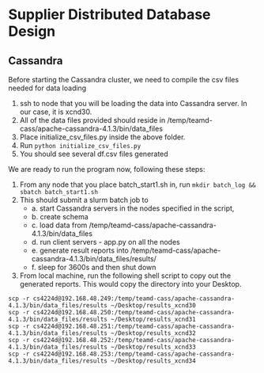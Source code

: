 # Supplier Distributed Database Design

## Cassandra
Before starting the Cassandra cluster, we need to compile the csv files needed for data loading
1. ssh to node that you will be loading the data into Cassandra server. In our case, it is xcnd30.
2. All of the data files provided should reside in /temp/teamd-cass/apache-cassandra-4.1.3/bin/data_files
3. Place initialize_csv_files.py inside the above folder.
4. Run ```python initialize_csv_files.py```
5. You should see several df.csv files generated

We are ready to run the program now, following these steps:
1. From any node that you place batch_start1.sh in, run ```mkdir batch_log && sbatch batch_start1.sh```
2. This should submit a slurm batch job to
    - a. start Cassandra servers in the nodes specified in the script,
    - b. create schema 
    - c. load data from /temp/teamd-cass/apache-cassandra-4.1.3/bin/data_files
    - d. run client servers - app.py on all the nodes
    - e. generate result reports into /temp/teamd-cass/apache-cassandra-4.1.3/bin/data_files/results/ 
    - f. sleep for 3600s and then shut down
3. From local machine, run the following shell script to copy out the generated reports. This would copy the directory into your Desktop.
```
scp -r cs4224d@192.168.48.249:/temp/teamd-cass/apache-cassandra-4.1.3/bin/data_files/results ~/Desktop/results_xcnd30
scp -r cs4224d@192.168.48.250:/temp/teamd-cass/apache-cassandra-4.1.3/bin/data_files/results ~/Desktop/results_xcnd31
scp -r cs4224d@192.168.48.251:/temp/teamd-cass/apache-cassandra-4.1.3/bin/data_files/results ~/Desktop/results_xcnd32
scp -r cs4224d@192.168.48.252:/temp/teamd-cass/apache-cassandra-4.1.3/bin/data_files/results ~/Desktop/results_xcnd33
scp -r cs4224d@192.168.48.253:/temp/teamd-cass/apache-cassandra-4.1.3/bin/data_files/results ~/Desktop/results_xcnd34
```